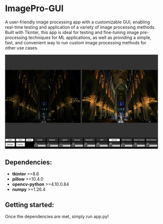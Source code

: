 # ImagePro-GUI
A user-friendly image processing app with a customizable GUI, enabling real-time testing and application of a variety of image processing methods.
Built with Tkinter, this app is ideal for testing and fine-tuning image pre-processing techniques for ML applications, as well as providing a simple, fast, and convenient way to run custom image processing methods for other use cases.

![](https://github.com/kevinantonygomez/ImagePro-GUI/blob/main/assets/gui_example1.png)

## Dependencies:
- **tkinter** >=8.6
- **pillow** >=10.4.0
- **opencv-python** >=4.10.0.84
- **numpy** >=1.26.4

## Getting started:
Once the dependencies are met, simply run app.py!
